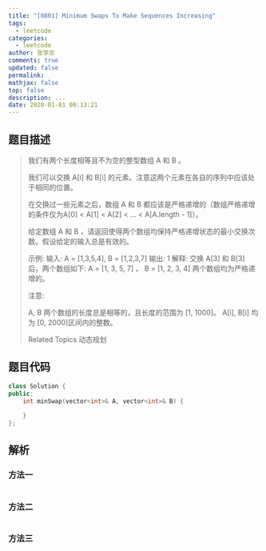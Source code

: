 ```yaml
---
title: "[0801] Minimum Swaps To Make Sequences Increasing"
tags:
  - leetcode
categories:
  - leetcode
author: 张学志
comments: true
updated: false
permalink:
mathjax: false
top: false
description: ...
date: 2020-01-01 00:13:21
---
```


## 题目描述

> 我们有两个长度相等且不为空的整型数组 A 和 B 。 
> 
> 我们可以交换 A[i] 和 B[i] 的元素。注意这两个元素在各自的序列中应该处于相同的位置。 
> 
> 在交换过一些元素之后，数组 A 和 B 都应该是严格递增的（数组严格递增的条件仅为A[0] < A[1] < A[2] < ... < A[A.length - 1]）。 
> 
> 给定数组 A 和 B ，请返回使得两个数组均保持严格递增状态的最小交换次数。假设给定的输入总是有效的。 
> 
> 
> 示例:
> 输入: A = [1,3,5,4], B = [1,2,3,7]
> 输出: 1
> 解释: 
> 交换 A[3] 和 B[3] 后，两个数组如下:
> A = [1, 3, 5, 7] ， B = [1, 2, 3, 4]
> 两个数组均为严格递增的。 
> 
> 注意: 
> 
> 
> A, B 两个数组的长度总是相等的，且长度的范围为 [1, 1000]。 
> A[i], B[i] 均为 [0, 2000]区间内的整数。 
> 
> Related Topics 动态规划

## 题目代码

```cpp
class Solution {
public:
    int minSwap(vector<int>& A, vector<int>& B) {
        
    }
};
```

## 解析

### 方法一

```cpp

```

### 方法二

```cpp

```

### 方法三

```cpp

```

